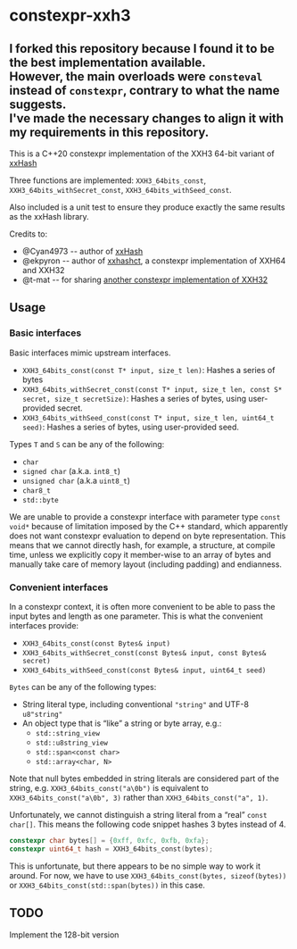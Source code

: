 constexpr-xxh3
==============

I forked this repository because I found it to be the best implementation available.<br/>
However, the main overloads were `consteval` instead of `constexpr`, contrary to what the name suggests.<br/>
I've made the necessary changes to align it with my requirements in this repository.
---

This is a C++20 constexpr implementation of the XXH3 64-bit variant of [xxHash](https://github.com/Cyan4973/xxHash)

Three functions are implemented: `XXH3_64bits_const`, `XXH3_64bits_withSecret_const`, `XXH3_64bits_withSeed_const`.

Also included is a unit test to ensure they produce exactly the same results as the xxHash library.

Credits to:

* @Cyan4973 -- author of [xxHash](https://github.com/Cyan4973/xxHash)
* @ekpyron -- author of [xxhashct](https://github.com/ekpyron/xxhashct), a constexpr implementation of XXH64 and XXH32
* @t-mat -- for sharing [another constexpr implementation of XXH32](https://github.com/Cyan4973/xxHash/issues/496)


## Usage

### Basic interfaces

Basic interfaces mimic upstream interfaces.

* `XXH3_64bits_const(const T* input, size_t len)`: Hashes a series of bytes
* `XXH3_64bits_withSecret_const(const T* input, size_t len, const S* secret, size_t secretSize)`:
  Hashes a series of bytes, using user-provided secret.
* `XXH3_64bits_withSeed_const(const T* input, size_t len, uint64_t seed)`:
  Hashes a series of bytes, using user-provided seed.

Types `T` and `S` can be any of the following:

* `char`
* `signed char` (a.k.a. `int8_t`)
* `unsigned char` (a.k.a `uint8_t`)
* `char8_t`
* `std::byte`

We are unable to provide a constexpr interface with parameter type
`const void*` because of limitation imposed by the C++ standard, which
apparently does not want constexpr evaluation to depend on byte
representation.  This means that we cannot directly hash,
for example, a structure, at compile time, unless we explicitly copy it
member-wise to an array of bytes and manually take care of
memory layout (including padding) and endianness.

### Convenient interfaces

In a constexpr context, it is often more convenient to be able to pass the
input bytes and length as one parameter.  This is what the convenient
interfaces provide:

* `XXH3_64bits_const(const Bytes& input)`
* `XXH3_64bits_withSecret_const(const Bytes& input, const Bytes& secret)`
* `XXH3_64bits_withSeed_const(const Bytes& input, uint64_t seed)`

`Bytes` can be any of the following types:

* String literal type, including conventional `"string"` and UTF-8 `u8"string"`
* An object type that is “like” a string or byte array, e.g.:
    * `std::string_view`
    * `std::u8string_view`
    * `std::span<const char>`
    * `std::array<char, N>`

Note that null bytes embedded in string literals are considered part of the
string, e.g. `XXH3_64bits_const("a\0b")` is equivalent to
`XXH3_64bits_const("a\0b", 3)` rather than `XXH3_64bits_const("a", 1)`.

Unfortunately, we cannot distinguish a string literal from a “real”
`const char[]`.  This means the following code snippet hashes 3 bytes instead
of 4.

```c++
constexpr char bytes[] = {0xff, 0xfc, 0xfb, 0xfa};
constexpr uint64_t hash = XXH3_64bits_const(bytes);
```

This is unfortunate, but there appears to be no simple way to work it around.
For now, we have to use `XXH3_64bits_const(bytes, sizeof(bytes))`
or `XXH3_64bits_const(std::span(bytes))` in this case.

## TODO

Implement the 128-bit version
